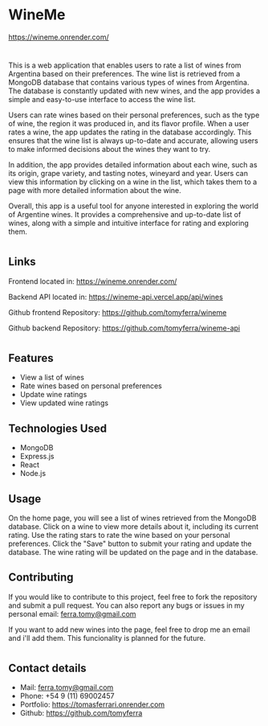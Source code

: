 # WineMe
https://wineme.onrender.com/
#
This is a web application that enables users to rate a list of wines from Argentina based on their preferences. The wine list is retrieved from a MongoDB database that contains various types of wines from Argentina. The database is constantly updated with new wines, and the app provides a simple and easy-to-use interface to access the wine list.

Users can rate wines based on their personal preferences, such as the type of wine, the region it was produced in, and its flavor profile. When a user rates a wine, the app updates the rating in the database accordingly. This ensures that the wine list is always up-to-date and accurate, allowing users to make informed decisions about the wines they want to try.

In addition, the app provides detailed information about each wine, such as its origin, grape variety, and tasting notes, wineyard and year. Users can view this information by clicking on a wine in the list, which takes them to a page with more detailed information about the wine.

Overall, this app is a useful tool for anyone interested in exploring the world of Argentine wines. It provides a comprehensive and up-to-date list of wines, along with a simple and intuitive interface for rating and exploring them.
#

## Links

Frontend located in: https://wineme.onrender.com/

Backend API located in: https://wineme-api.vercel.app/api/wines

Github frontend Repository: https://github.com/tomyferra/wineme

Github backend Repository: https://github.com/tomyferra/wineme-api

#
## Features
* View a list of wines
* Rate wines based on personal preferences
* Update wine ratings
* View updated wine ratings
## Technologies Used
* MongoDB
* Express.js
* React
* Node.js

## Usage
On the home page, you will see a list of wines retrieved from the MongoDB database.
Click on a wine to view more details about it, including its current rating.
Use the rating stars to rate the wine based on your personal preferences.
Click the "Save" button to submit your rating and update the database.
The wine rating will be updated on the page and in the database.
## Contributing
If you would like to contribute to this project, feel free to fork the repository and submit a pull request. You can also report any bugs or issues in my personal email: ferra.tomy@gmail.com

If you want to add new wines into the page, feel free to drop me an email and i'll add them. This funcionality is planned for the future.
#
## Contact details
* Mail: ferra.tomy@gmail.com
* Phone: +54 9 (11) 69002457
* Portfolio: https://tomasferrari.onrender.com
* Github: https://github.com/tomyferra

